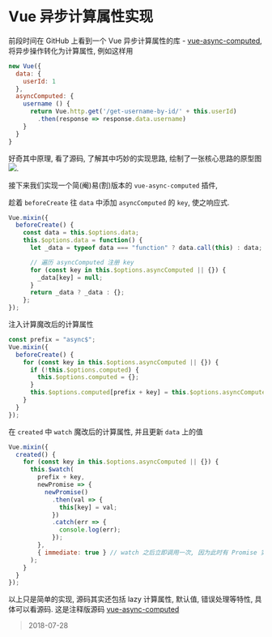 # Vue 异步计算属性实现

前段时间在 GitHub 上看到一个 Vue 异步计算属性的库 - [vue-async-computed](https://github.com/foxbenjaminfox/vue-async-computed), 将异步操作转化为计算属性, 例如这样用

```js
new Vue({
  data: {
    userId: 1
  },
  asyncComputed: {
    username () {
      return Vue.http.get('/get-username-by-id/' + this.userId)
        .then(response => response.data.username)
    }
  }
}
```

好奇其中原理, 看了源码, 了解其中巧妙的实现思路, 绘制了一张核心思路的原型图 ![](http://opazkqh2d.bkt.clouddn.com/18-7-28/27548766.jpg).

接下来我们实现一个简(阉)易(割)版本的 `vue-async-computed` 插件,

趁着 `beforeCreate` 往 `data` 中添加 `asyncComputed` 的 `key`, 使之响应式.

```js
Vue.mixin({
  beforeCreate() {
    const data = this.$options.data;
    this.$options.data = function() {
      let _data = typeof data === "function" ? data.call(this) : data; // 有的时候 data 可能不是函数, 而是对象

      // 遍历 asyncComputed 注册 key
      for (const key in this.$options.asyncComputed || {}) {
        _data[key] = null;
      }
      return _data ? _data : {};
    };
});
```

注入计算魔改后的计算属性

```js
const prefix = "async$";
Vue.mixin({
  beforeCreate() {
    for (const key in this.$options.asyncComputed || {}) {
      if (!this.$options.computed) {
        this.$options.computed = {};
      }
      this.$options.computed[prefix + key] = this.$options.asyncComputed[key];
    }
  }
});
```

在 `created` 中 `watch` 魔改后的计算属性, 并且更新 `data` 上的值

```js
Vue.mixin({
  created() {
    for (const key in this.$options.asyncComputed || {}) {
      this.$watch(
        prefix + key,
        newPromise => {
          newPromise()
            .then(val => {
              this[key] = val;
            })
            .catch(err => {
              console.log(err);
            });
        },
        { immediate: true } // watch 之后立即调用一次, 因为此时有 Promise 实例了
      );
    }
  }
});
```

以上只是简单的实现, 源码其实还包括 lazy 计算属性, 默认值, 错误处理等特性, 具体可以看源码. 这是注释版源码
[vue-async-computed](https://github.com/Gavin-Gong/source/tree/master/vue-async-computed)

> 2018-07-28

